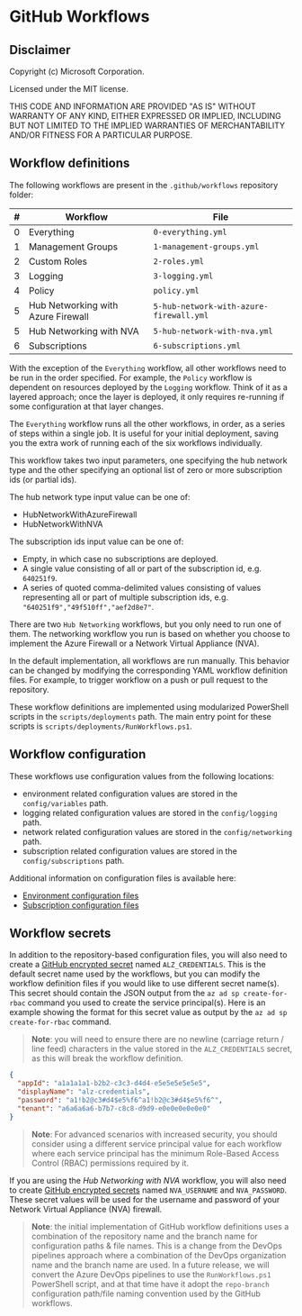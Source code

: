 # GitHub Workflows

## Disclaimer

Copyright (c) Microsoft Corporation.

Licensed under the MIT license.

THIS CODE AND INFORMATION ARE PROVIDED "AS IS" WITHOUT WARRANTY OF ANY KIND, EITHER EXPRESSED OR IMPLIED, INCLUDING BUT NOT LIMITED TO THE IMPLIED WARRANTIES OF MERCHANTABILITY AND/OR FITNESS FOR A PARTICULAR PURPOSE.

## Workflow definitions

The following workflows are present in the `.github/workflows` repository folder:

| # | Workflow | File
| :---: | ---------- | ----------
| 0 | Everything | `0-everything.yml`
| 1 | Management Groups | `1-management-groups.yml`
| 2 | Custom Roles | `2-roles.yml`
| 3 | Logging | `3-logging.yml`
| 4 | Policy | `policy.yml`
| 5 | Hub Networking with Azure Firewall | `5-hub-network-with-azure-firewall.yml`
| 5 | Hub Networking with NVA | `5-hub-network-with-nva.yml`
| 6 | Subscriptions | `6-subscriptions.yml`

With the exception of the `Everything` workflow, all other workflows need to be run in the order specified. For example, the `Policy` workflow is dependent on resources deployed by the `Logging` workflow. Think of it as a layered approach; once the layer is deployed, it only requires re-running if some configuration at that layer changes.

The `Everything` workflow runs all the other workflows, in order, as a series of steps within a single job. It is useful for your initial deployment, saving you the extra work of running each of the six workflows individually.

This workflow takes two input parameters, one specifying the hub network type and the other specifying an optional list of zero or more subscription ids (or partial ids).

The hub network type input value can be one of:

- HubNetworkWithAzureFirewall
- HubNetworkWithNVA

The subscription ids input value can be one of:

- Empty, in which case no subscriptions are deployed.
- A single value consisting of all or part of the subscription id, e.g. `640251f9`.
- A series of quoted comma-delimited values consisting of values representing all or part of multiple subscription ids, e.g. `"640251f9","49f510ff","aef2d8e7"`.

There are two `Hub Networking` workflows, but you only need to run one of them. The networking workflow you run is based on whether you choose to implement the Azure Firewall or a Network Virtual Appliance (NVA).

In the default implementation, all workflows are run manually. This behavior can be changed by modifying the corresponding YAML workflow definition files. For example, to trigger workflow on a push or pull request to the repository.

These workflow definitions are implemented using modularized PowerShell scripts in the `scripts/deployments`  path. The main entry point for these scripts is `scripts/deployments/RunWorkflows.ps1`.

## Workflow configuration

These workflows use configuration values from the following locations:

- environment related configuration values are stored in the `config/variables` path.
- logging related configuration values are stored in the `config/logging` path.
- network related configuration values are stored in the `config/networking` path.
- subscription related configuration values are stored in the `config/subscriptions` path.

Additional information on configuration files is available here:

- [Environment configuration files](../config/variables/README.md)
- [Subscription configuration files](../config/subscriptions/README.md)

## Workflow secrets

In addition to the repository-based configuration files, you will also need to create a [GitHub encrypted secret](https://docs.github.com/en/actions/security-guides/encrypted-secrets) named `ALZ_CREDENTIALS`. This is the default secret name used by the workflows, but you can modify the workflow definition files if you would like to use different secret name(s). This secret should contain the JSON output from the `az ad sp create-for-rbac` command you used to create the service principal(s). Here is an example showing the format for this secret value as output by the `az ad sp create-for-rbac` command.

>**Note**: you will need to ensure there are no newline (carriage return / line feed) characters in the value stored in the `ALZ_CREDENTIALS` secret, as this will break the workflow definition.

```json
{
  "appId": "a1a1a1a1-b2b2-c3c3-d4d4-e5e5e5e5e5e5",
  "displayName": "alz-credentials",
  "password": "a1!b2@c3#d4$e5%f6^a1!b2@c3#d4$e5%f6^",
  "tenant": "a6a6a6a6-b7b7-c8c8-d9d9-e0e0e0e0e0e0"
}
```

>**Note**: For advanced scenarios with increased security, you should consider using a different service principal value for each workflow where each service principal has the minimum Role-Based Access Control (RBAC) permissions required by it.

If you are using the _Hub Networking with NVA_ workflow, you will also need to create [GitHub encrypted secrets](https://docs.github.com/en/actions/security-guides/encrypted-secrets) named `NVA_USERNAME` and `NVA_PASSWORD`. These secret values will be used for the username and password of your Network Virtual Appliance (NVA) firewall.

>**Note**: the initial implementation of GitHub workflow definitions uses a combination of the repository name and the branch name for configuration paths & file names. This is a change from the DevOps pipelines approach where a combination of the DevOps organization name and the branch name are used. In a future release, we will convert the Azure DevOps pipelines to use the `RunWorkflows.ps1` PowerShell script, and at that time have it adopt the `repo-branch` configuration path/file naming convention used by the GitHub workflows.
